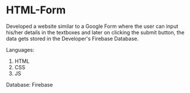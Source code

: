 # HTML-Form
Developed a website similar to a Google Form where the user can input his/her details in the textboxes and later on clicking the submit button, the data gets stored in the Developer's Firebase Database.

Languages:
  1. HTML
  2. CSS
  3. JS
 
Database:
  Firebase
